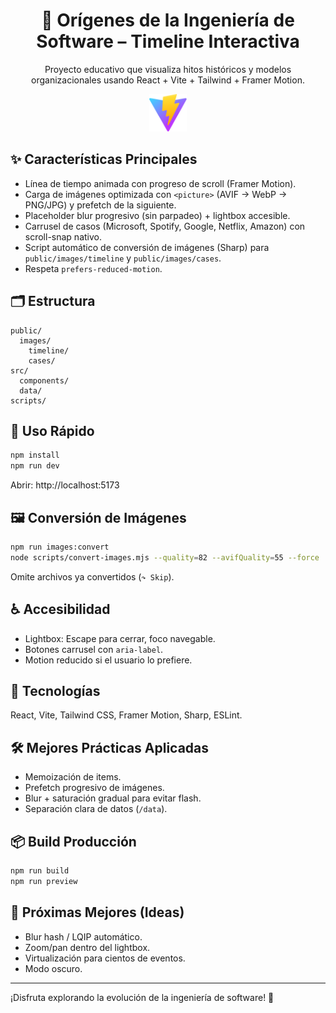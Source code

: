 <div align="center">
  <h1>🧭 Orígenes de la Ingeniería de Software – Timeline Interactiva</h1>
  <p>Proyecto educativo que visualiza hitos históricos y modelos organizacionales usando React + Vite + Tailwind + Framer Motion.</p>
  <img src="public/vite.svg" height="60" alt="Vite" />
</div>

## ✨ Características Principales

- Línea de tiempo animada con progreso de scroll (Framer Motion).
- Carga de imágenes optimizada con `<picture>` (AVIF → WebP → PNG/JPG) y prefetch de la siguiente.
- Placeholder blur progresivo (sin parpadeo) + lightbox accesible.
- Carrusel de casos (Microsoft, Spotify, Google, Netflix, Amazon) con scroll-snap nativo.
- Script automático de conversión de imágenes (Sharp) para `public/images/timeline` y `public/images/cases`.
- Respeta `prefers-reduced-motion`.

## 🗂 Estructura
```
public/
  images/
    timeline/
    cases/
src/
  components/
  data/
scripts/
```

## 🚀 Uso Rápido
```bash
npm install
npm run dev
```
Abrir: http://localhost:5173

## 🖼 Conversión de Imágenes
```bash
npm run images:convert
node scripts/convert-images.mjs --quality=82 --avifQuality=55 --force
```
Omite archivos ya convertidos (`↷ Skip`).

## ♿ Accesibilidad
- Lightbox: Escape para cerrar, foco navegable.
- Botones carrusel con `aria-label`.
- Motion reducido si el usuario lo prefiere.

## 🔧 Tecnologías
React, Vite, Tailwind CSS, Framer Motion, Sharp, ESLint.

## 🛠 Mejores Prácticas Aplicadas
- Memoización de items.
- Prefetch progresivo de imágenes.
- Blur + saturación gradual para evitar flash.
- Separación clara de datos (`/data`).

## 📦 Build Producción
```bash
npm run build
npm run preview
```

## 📌 Próximas Mejores (Ideas)
- Blur hash / LQIP automático.
- Zoom/pan dentro del lightbox.
- Virtualización para cientos de eventos.
- Modo oscuro.

---
¡Disfruta explorando la evolución de la ingeniería de software! 🚀
